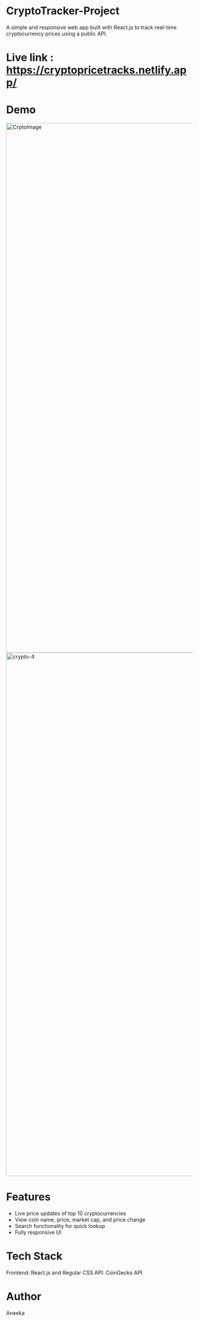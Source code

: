# CryptoTracker-Project
A simple and responsive web app built with React.js to track real-time cryptocurrency prices using a public API.

# Live link : https://cryptopricetracks.netlify.app/
# Demo
<img width="1430" alt="CrptoImage" src="https://github.com/user-attachments/assets/610d5d86-152d-47ea-aa76-ea4b03760a74" />
<img width="1413" alt="crypto-4" src="https://github.com/user-attachments/assets/c201eec6-5f45-4b26-9e09-f8898cafd0ee" />

# Features
- Live price updates of top 10 cryptocurrencies
- View coin name, price, market cap, and price change
- Search functionality for quick lookup
- Fully responsive UI

# Tech Stack
Frontend: React.js and Regular CSS
API: CoinGecko API 

# Author
Aneeka
